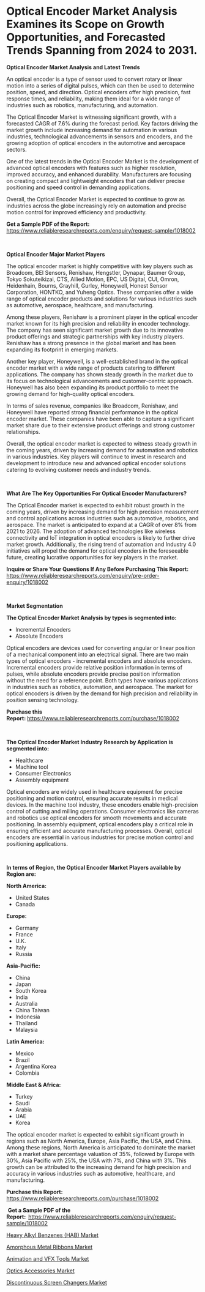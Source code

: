<p><h1>Optical Encoder Market Analysis Examines its Scope on Growth Opportunities, and Forecasted Trends Spanning from 2024 to 2031.</h1></p><p><strong>Optical Encoder Market Analysis and Latest Trends</strong></p>
<p><p>An optical encoder is a type of sensor used to convert rotary or linear motion into a series of digital pulses, which can then be used to determine position, speed, and direction. Optical encoders offer high precision, fast response times, and reliability, making them ideal for a wide range of industries such as robotics, manufacturing, and automation.</p><p>The Optical Encoder Market is witnessing significant growth, with a forecasted CAGR of 7.6% during the forecast period. Key factors driving the market growth include increasing demand for automation in various industries, technological advancements in sensors and encoders, and the growing adoption of optical encoders in the automotive and aerospace sectors.</p><p>One of the latest trends in the Optical Encoder Market is the development of advanced optical encoders with features such as higher resolution, improved accuracy, and enhanced durability. Manufacturers are focusing on creating compact and lightweight encoders that can deliver precise positioning and speed control in demanding applications.</p><p>Overall, the Optical Encoder Market is expected to continue to grow as industries across the globe increasingly rely on automation and precise motion control for improved efficiency and productivity.</p></p>
<p><strong>Get a Sample PDF of the Report:&nbsp;</strong> <a href="https://www.reliableresearchreports.com/enquiry/request-sample/1018002">https://www.reliableresearchreports.com/enquiry/request-sample/1018002</a></p>
<p>&nbsp;</p>
<p><strong>Optical Encoder Major Market Players</strong></p>
<p><p>The optical encoder market is highly competitive with key players such as Broadcom, BEI Sensors, Renishaw, Hengstler, Dynapar, Baumer Group, Tokyo Sokuteikizai, CTS, Allied Motion, EPC, US Digital, CUI, Omron, Heidenhain, Bourns, Grayhill, Gurley, Honeywell, Honest Sensor Corporation, HONTKO, and Yuheng Optics. These companies offer a wide range of optical encoder products and solutions for various industries such as automotive, aerospace, healthcare, and manufacturing.</p><p>Among these players, Renishaw is a prominent player in the optical encoder market known for its high precision and reliability in encoder technology. The company has seen significant market growth due to its innovative product offerings and strategic partnerships with key industry players. Renishaw has a strong presence in the global market and has been expanding its footprint in emerging markets.</p><p>Another key player, Honeywell, is a well-established brand in the optical encoder market with a wide range of products catering to different applications. The company has shown steady growth in the market due to its focus on technological advancements and customer-centric approach. Honeywell has also been expanding its product portfolio to meet the growing demand for high-quality optical encoders.</p><p>In terms of sales revenue, companies like Broadcom, Renishaw, and Honeywell have reported strong financial performance in the optical encoder market. These companies have been able to capture a significant market share due to their extensive product offerings and strong customer relationships.</p><p>Overall, the optical encoder market is expected to witness steady growth in the coming years, driven by increasing demand for automation and robotics in various industries. Key players will continue to invest in research and development to introduce new and advanced optical encoder solutions catering to evolving customer needs and industry trends.</p></p>
<p>&nbsp;</p>
<p><strong>What Are The Key Opportunities For Optical Encoder Manufacturers?</strong></p>
<p><p>The Optical Encoder market is expected to exhibit robust growth in the coming years, driven by increasing demand for high precision measurement and control applications across industries such as automotive, robotics, and aerospace. The market is anticipated to expand at a CAGR of over 8% from 2021 to 2026. The adoption of advanced technologies like wireless connectivity and IoT integration in optical encoders is likely to further drive market growth. Additionally, the rising trend of automation and Industry 4.0 initiatives will propel the demand for optical encoders in the foreseeable future, creating lucrative opportunities for key players in the market.</p></p>
<p><strong>Inquire or Share Your Questions If Any Before Purchasing This Report:</strong> <a href="https://www.reliableresearchreports.com/enquiry/pre-order-enquiry/1018002">https://www.reliableresearchreports.com/enquiry/pre-order-enquiry/1018002</a></p>
<p>&nbsp;</p>
<p><strong>Market Segmentation</strong></p>
<p><strong>The Optical Encoder Market Analysis by types is segmented into:</strong></p>
<p><ul><li>Incremental Encoders</li><li>Absolute Encoders</li></ul></p>
<p><p>Optical encoders are devices used for converting angular or linear position of a mechanical component into an electrical signal. There are two main types of optical encoders - incremental encoders and absolute encoders. Incremental encoders provide relative position information in terms of pulses, while absolute encoders provide precise position information without the need for a reference point. Both types have various applications in industries such as robotics, automation, and aerospace. The market for optical encoders is driven by the demand for high precision and reliability in position sensing technology.</p></p>
<p><strong>Purchase this Report:&nbsp;</strong><a href="https://www.reliableresearchreports.com/purchase/1018002">https://www.reliableresearchreports.com/purchase/1018002</a></p>
<p>&nbsp;</p>
<p><strong>The Optical Encoder Market Industry Research by Application is segmented into:</strong></p>
<p><ul><li>Healthcare</li><li>Machine tool</li><li>Consumer Electronics</li><li>Assembly equipment</li></ul></p>
<p><p>Optical encoders are widely used in healthcare equipment for precise positioning and motion control, ensuring accurate results in medical devices. In the machine tool industry, these encoders enable high-precision control of cutting and milling operations. Consumer electronics like cameras and robotics use optical encoders for smooth movements and accurate positioning. In assembly equipment, optical encoders play a critical role in ensuring efficient and accurate manufacturing processes. Overall, optical encoders are essential in various industries for precise motion control and positioning applications.</p></p>
<p>&nbsp;</p>
<p><strong>In terms of Region, the Optical Encoder Market Players available by Region are:</strong></p>
<p>
    <p> <strong> North America: </strong>
        <ul>
            <li>United States</li>
            <li>Canada</li>
        </ul>
        </p> 
    <p> <strong> Europe: </strong>
        <ul>
            <li>Germany</li>
            <li>France</li>
            <li>U.K.</li>
            <li>Italy</li>
            <li>Russia</li>
        </ul>
        </p> 
    <p> <strong> Asia-Pacific: </strong>
        <ul>
            <li>China</li>
            <li>Japan</li>
            <li>South Korea</li>
            <li>India</li>
            <li>Australia</li>
            <li>China Taiwan</li>
            <li>Indonesia</li>
            <li>Thailand</li>
            <li>Malaysia</li>
        </ul>
        </p> 
    <p> <strong> Latin America: </strong>
        <ul>
            <li>Mexico</li>
            <li>Brazil</li>
            <li>Argentina Korea</li>
            <li>Colombia</li>
        </ul>
        </p> 
    <p> <strong> Middle East & Africa: </strong>
        <ul>
            <li>Turkey</li>
            <li>Saudi</li>
            <li>Arabia</li>
            <li>UAE</li>
            <li>Korea</li>
        </ul>
    </p>
    </p>
<p><p>The optical encoder market is expected to exhibit significant growth in regions such as North America, Europe, Asia Pacific, the USA, and China. Among these regions, North America is anticipated to dominate the market with a market share percentage valuation of 35%, followed by Europe with 30%, Asia Pacific with 25%, the USA with 7%, and China with 3%. This growth can be attributed to the increasing demand for high precision and accuracy in various industries such as automotive, healthcare, and manufacturing.</p></p>
<p><strong>Purchase this Report: </strong><a href="https://www.reliableresearchreports.com/purchase/1018002">https://www.reliableresearchreports.com/purchase/1018002</a></p>
<p>&nbsp;<strong>Get a Sample PDF of the Report:&nbsp;&nbsp;</strong><a href="https://www.reliableresearchreports.com/enquiry/request-sample/1018002">https://www.reliableresearchreports.com/enquiry/request-sample/1018002</a></p>
<p><strong></strong></p>
<p><p><a href="https://github.com/amae102299/Market-Research-Report-List-3/blob/main/heavy-alkyl-benzenes-hab-market.md">Heavy Alkyl Benzenes (HAB) Market</a></p><p><a href="https://github.com/lylyparadise/Market-Research-Report-List-1/blob/main/amorphous-metal-ribbons-market.md">Amorphous Metal Ribbons Market</a></p><p><a href="https://issuu.com/reportprime-2/docs/animation-and-vfx-tools-market-size-2030.pptx">Animation and VFX Tools Market</a></p><p><a href="https://issuu.com/reportprime-2/docs/optics-accessories-market-size-2030.pptx">Optics Accessories Market</a></p><p><a href="https://github.com/johnbach50/Market-Research-Report-List-1/blob/main/discontinuous-screen-changers-market.md">Discontinuous Screen Changers Market</a></p></p>